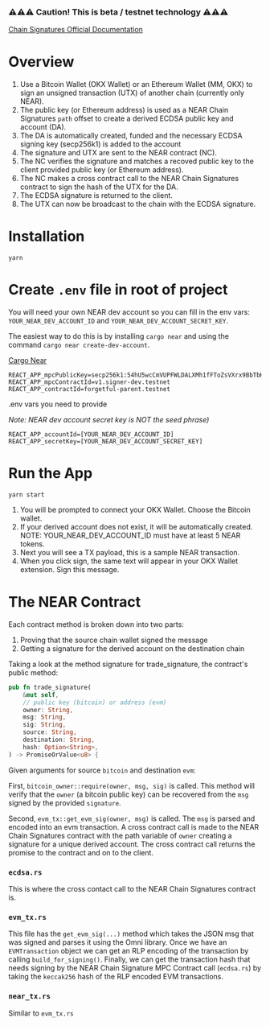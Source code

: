 ### ⚠️⚠️⚠️ Caution! This is beta / testnet technology ⚠️⚠️⚠️

[Chain Signatures Official Documentation](https://docs.near.org/build/chain-abstraction/chain-signatures)

# Overview

1. Use a Bitcoin Wallet (OKX Wallet) or an Ethereum Wallet (MM, OKX) to sign an unsigned transaction (UTX) of another chain (currently only NEAR).
1. The public key (or Ethereum address) is used as a NEAR Chain Signatures `path` offset to create a derived ECDSA public key and account (DA).
1. The DA is automatically created, funded and the necessary ECDSA signing key (secp256k1) is added to the account
1. The signature and UTX are sent to the NEAR contract (NC).
1. The NC verifies the signature and matches a recoved public key to the client provided public key (or Ethereum address).
1. The NC makes a cross contract call to the NEAR Chain Signatures contract to sign the hash of the UTX for the DA.
1. The ECDSA signature is returned to the client.
1. The UTX can now be broadcast to the chain with the ECDSA signature.

# Installation

`yarn`

# Create `.env` file in root of project

You will need your own NEAR dev account so you can fill in the env vars: `YOUR_NEAR_DEV_ACCOUNT_ID` and `YOUR_NEAR_DEV_ACCOUNT_SECRET_KEY`.

The easiest way to do this is by installing `cargo near` and using the command `cargo near create-dev-account`.

[Cargo Near](https://github.com/near/cargo-near)

```
REACT_APP_mpcPublicKey=secp256k1:54hU5wcCmVUPFWLDALXMh1fFToZsVXrx9BbTbHzSfQq1Kd1rJZi52iPa4QQxo6s5TgjWqgpY8HamYuUDzG6fAaUq
REACT_APP_mpcContractId=v1.signer-dev.testnet
REACT_APP_contractId=forgetful-parent.testnet
```

.env vars you need to provide

_Note: NEAR dev account secret key is NOT the seed phrase)_

```
REACT_APP_accountId=[YOUR_NEAR_DEV_ACCOUNT_ID]
REACT_APP_secretKey=[YOUR_NEAR_DEV_ACCOUNT_SECRET_KEY]
```

# Run the App

`yarn start`

1. You will be prompted to connect your OKX Wallet. Choose the Bitcoin wallet.
1. If your derived account does not exist, it will be automatically created. NOTE: YOUR_NEAR_DEV_ACCOUNT_ID must have at least 5 NEAR tokens.
1. Next you will see a TX payload, this is a sample NEAR transaction.
1. When you click sign, the same text will appear in your OKX Wallet extension. Sign this message.

# The NEAR Contract

Each contract method is broken down into two parts:

1. Proving that the source chain wallet signed the message
1. Getting a signature for the derived account on the destination chain

Taking a look at the method signature for trade_signature, the contract's public method:

```rust
pub fn trade_signature(
	&mut self,
	// public key (bitcoin) or address (evm)
	owner: String,
	msg: String,
	sig: String,
	source: String,
	destination: String,
	hash: Option<String>,
) -> PromiseOrValue<u8> {
```

Given arguments for source `bitcoin` and destination `evm`:

First, `bitcoin_owner::require(owner, msg, sig)` is called. This method will verify that the `owner` (a bitcoin public key) can be recovered from the `msg` signed by the provided `signature`.

Second, `evm_tx::get_evm_sig(owner, msg)` is called. The `msg` is parsed and encoded into an evm transaction. A cross contract call is made to the NEAR Chain Signatures contract with the path variable of `owner` creating a signature for a unique derived account. The cross contract call returns the promise to the contract and on to the client.

### `ecdsa.rs`

This is where the cross contact call to the NEAR Chain Signatures contract is.

### `evm_tx.rs`

This file has the `get_evm_sig(...)` method which takes the JSON msg that was signed and parses it using the Omni library. Once we have an `EVMTransaction` object we can get an RLP encoding of the transaction by calling `build_for_signing()`. Finally, we can get the transaction hash that needs signing by the NEAR Chain Signature MPC Contract call (`ecdsa.rs`) by taking the `keccak256` hash of the RLP encoded EVM transactions.

### `near_tx.rs`

Similar to `evm_tx.rs`
